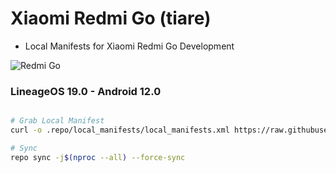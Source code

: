 # Xiaomi Redmi Go (tiare) #

* Local Manifests for Xiaomi Redmi Go Development

![Redmi Go](https://fdn2.gsmarena.com/vv/pics/xiaomi/xiaomi-redmi-go-5.jpg "Redmi Go")

### LineageOS 19.0 - Android 12.0 ###

```bash

# Grab Local Manifest
curl -o .repo/local_manifests/local_manifests.xml https://raw.githubusercontent.com/Redmi-Go/local_manifest/lineage-19.0/tiare.xml --create-dirs

# Sync
repo sync -j$(nproc --all) --force-sync
```
